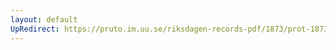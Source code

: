 ```yaml
---
layout: default
UpRedirect: https://pruto.im.uu.se/riksdagen-records-pdf/1873/prot-1873--fk--521/prot-1873--fk--521_018.pdf
---
```

